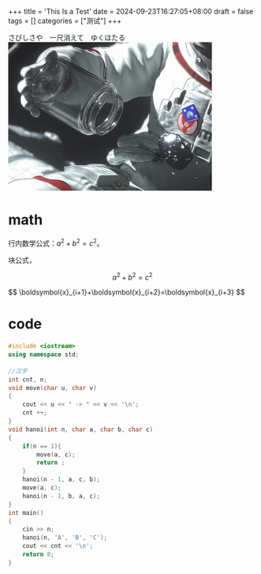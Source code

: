 +++
title = 'This Is a Test'
date = 2024-09-23T16:27:05+08:00
draft = false
tags = []
categories = ["测试"]
+++

さびしさや　一尺消えて　ゆくほたる  
![20240925150536](https://raw.githubusercontent.com/F0rsyth1a/imgs/main/images/20240925150536.png)
# math
行内数学公式：$a^2 + b^2 = c^2$。

块公式，

$$
a^2 + b^2 = c^2
$$

<div>
$$
\boldsymbol{x}_{i+1}+\boldsymbol{x}_{i+2}=\boldsymbol{x}_{i+3}
$$
</div>

# code
~~~cpp
#include <iostream>
using namespace std;

//汉字
int cnt, n;
void move(char u, char v)
{
	cout << u << " -> " << v << '\n';
	cnt ++;
}
void hanoi(int n, char a, char b, char c)
{
	if(n == 1){
		move(a, c);
		return ;
	}
	hanoi(n - 1, a, c, b);
	move(a, c);
	hanoi(n - 1, b, a, c);
}
int main()
{
	cin >> n;
	hanoi(n, 'A', 'B', 'C');
	cout << cnt << '\n';
	return 0;
}
~~~